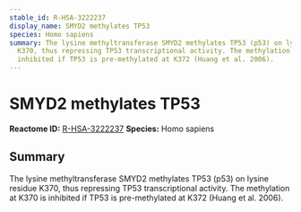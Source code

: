 ```yaml
---
stable_id: R-HSA-3222237
display_name: SMYD2 methylates TP53
species: Homo sapiens
summary: The lysine methyltransferase SMYD2 methylates TP53 (p53) on lysine residue
  K370, thus repressing TP53 transcriptional activity. The methylation at K370 is
  inhibited if TP53 is pre-methylated at K372 (Huang et al. 2006).
---
```


# SMYD2 methylates TP53
**Reactome ID:** [R-HSA-3222237](https://reactome.org/content/detail/R-HSA-3222237)
**Species:** Homo sapiens

## Summary

The lysine methyltransferase SMYD2 methylates TP53 (p53) on lysine residue K370, thus repressing TP53 transcriptional activity. The methylation at K370 is inhibited if TP53 is pre-methylated at K372 (Huang et al. 2006).
